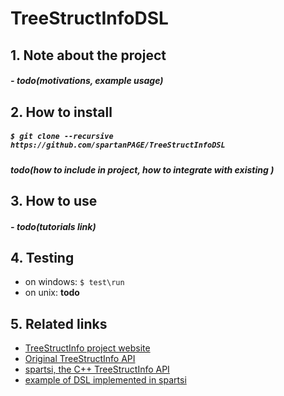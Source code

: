# TreeStructInfoDSL
## 1. Note about the project
##### - __todo(motivations, example usage)__

## 2. How to install
##### ```$ git clone --recursive https://github.com/spartanPAGE/TreeStructInfoDSL``` 
##### __todo(how to include in project, how to integrate with existing )__

## 3. How to use
##### - __todo(tutorials link)__

## 4. Testing
- on windows: ```$ test\run```
- on unix: __todo__

## 5. Related links
- [TreeStructInfo project website](http://treestruct.info) 
- [Original TreeStructInfo API](https://github.com/furious-programming/TreeStructInfo)
- [spartsi, the C++ TreeStructInfo API](https://github.com/spartanPAGE/spartsi)
- [example of DSL implemented in spartsi](https://github.com/spartanPAGE/spartsi/blob/master/test/builder/flat-content.cpp)